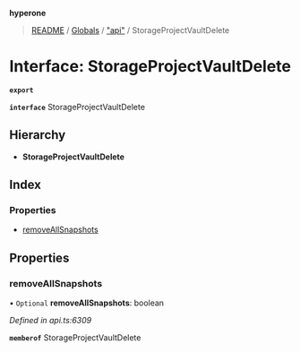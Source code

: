 **hyperone**

> [README](../README.md) / [Globals](../globals.md) / ["api"](../modules/_api_.md) / StorageProjectVaultDelete

# Interface: StorageProjectVaultDelete

**`export`** 

**`interface`** StorageProjectVaultDelete

## Hierarchy

* **StorageProjectVaultDelete**

## Index

### Properties

* [removeAllSnapshots](_api_.storageprojectvaultdelete.md#removeallsnapshots)

## Properties

### removeAllSnapshots

• `Optional` **removeAllSnapshots**: boolean

*Defined in api.ts:6309*

**`memberof`** StorageProjectVaultDelete
